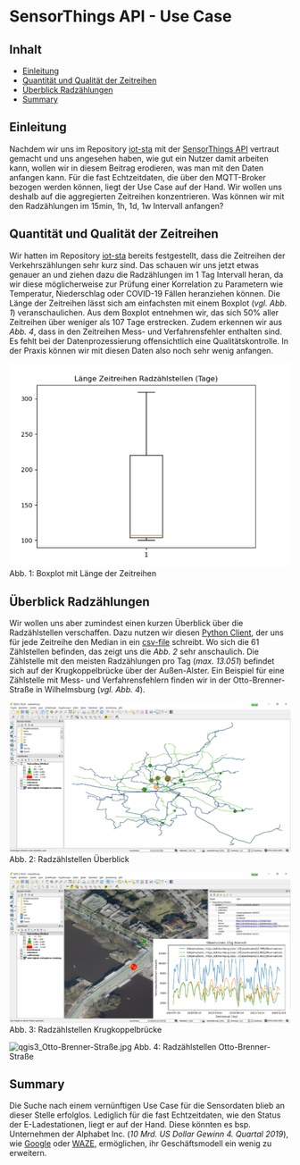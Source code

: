 #

SensorThings API - Use Case
===========================

## Inhalt
* [Einleitung](#einleitung)
* [Quantität und Qualität der Zeitreihen](#quantität-und-qualität-der-zeitreihen)
* [Überblick Radzählungen](#überblick-radzählungen)
* [Summary](#summary)


## Einleitung
Nachdem wir uns im Repository [iot-sta](https://github.com/enatgvhh/iot-sta) mit der [SensorThings API](https://iot.hamburg.de/v1.1) vertraut gemacht und uns angesehen haben, wie gut ein Nutzer damit arbeiten kann, wollen wir in diesem Beitrag erodieren, was man mit den Daten anfangen kann. Für die fast Echtzeitdaten, die über den MQTT-Broker bezogen werden können, liegt der Use Case auf der Hand. Wir wollen uns deshalb auf die aggregierten Zeitreihen konzentrieren. Was können wir mit den Radzählungen im 15min, 1h, 1d, 1w Intervall anfangen? 


## Quantität und Qualität der Zeitreihen
Wir hatten im Repository [iot-sta](https://github.com/enatgvhh/iot-sta) bereits festgestellt, dass die Zeitreihen der Verkehrszählungen sehr kurz sind. Das schauen wir uns jetzt etwas genauer an und ziehen dazu die Radzählungen im 1 Tag Intervall heran, da wir diese möglicherweise zur Prüfung einer Korrelation zu Parametern wie Temperatur, Niederschlag oder COVID-19 Fällen heranziehen können. Die Länge der Zeitreihen lässt sich am einfachsten mit einem Boxplot (*vgl. Abb. 1*) veranschaulichen. Aus dem Boxplot entnehmen wir, das sich 50% aller Zeitreihen über weniger als 107 Tage erstrecken. Zudem erkennen wir aus *Abb. 4*, dass in den Zeitreihen Mess- und Verfahrensfehler enthalten sind. Es fehlt bei der Datenprozessierung offensichtlich eine Qualitätskontrolle. In der Praxis können wir mit diesen Daten also noch sehr wenig anfangen.

![boxplot.jpg](img/boxplot.jpg)
Abb. 1: Boxplot mit Länge der Zeitreihen


## Überblick Radzählungen
Wir wollen uns aber zumindest einen kurzen Überblick über die Radzählstellen verschaffen. Dazu nutzen wir diesen [Python Client](src/staClient_5_medianGeo.py), der uns für jede Zeitreihe den Median in ein [csv-file](data/radzaehlung_download.csv) schreibt. Wo sich die 61 Zählstellen befinden, das zeigt uns die *Abb. 2* sehr anschaulich. Die Zählstelle mit den meisten Radzählungen pro Tag (*max. 13.051*) befindet sich auf der Krugkoppelbrücke über der Außen-Alster. Ein Beispiel für eine Zählstelle mit Mess- und Verfahrensfehlern finden wir in der Otto-Brenner-Straße in Wilhelmsburg (*vgl. Abb. 4*).

![qgis1_overview.jpg](img/qgis1_overview.jpg)
Abb. 2: Radzählstellen Überblick

![qgis2_Krugkoppelbr.jpg](img/qgis2_Krugkoppelbr.jpg)
Abb. 3: Radzählstellen Krugkoppelbrücke

![qgis3_Otto-Brenner-Straße.jpg](img/qgis3_Otto-Brenner-Straße.jpg)
Abb. 4: Radzählstellen Otto-Brenner-Straße


## Summary
Die Suche nach einem vernünftigen Use Case für die Sensordaten blieb an dieser Stelle erfolglos. Lediglich für die fast Echtzeitdaten, wie den Status der E-Ladestationen, liegt er auf der Hand. Diese könnten es bsp. Unternehmen der Alphabet Inc. (*10 Mrd. US Dollar Gewinn 4. Quartal 2019*), wie  [Google](https://www.google.de/maps)  oder  [WAZE](https://www.waze.com/de/livemap), ermöglichen, ihr Geschäftsmodell ein wenig zu erweitern.
